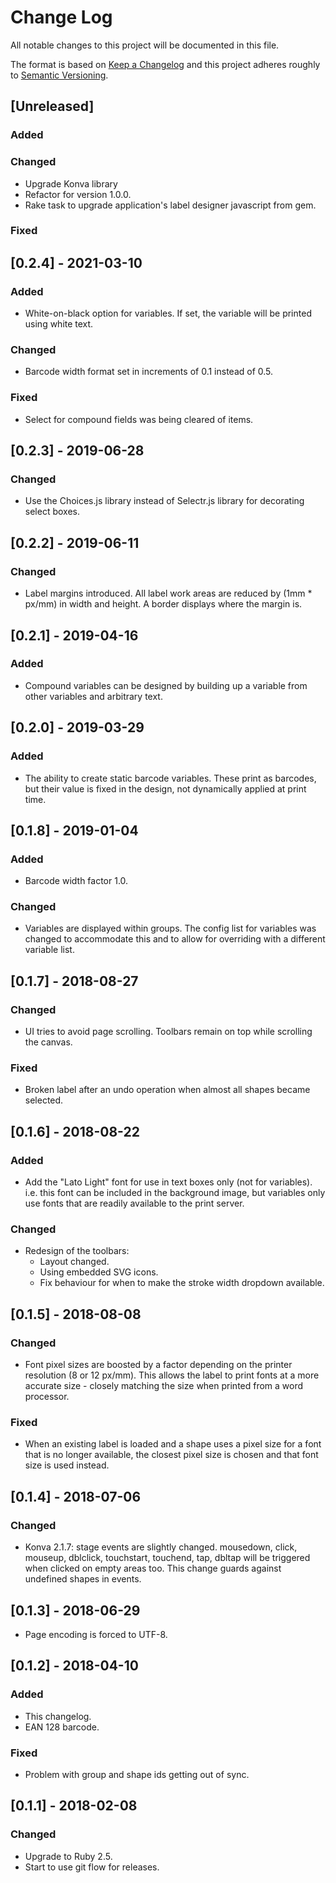 # Change Log
All notable changes to this project will be documented in this file.

The format is based on [Keep a Changelog](http://keepachangelog.com/)
and this project adheres roughly to [Semantic Versioning](http://semver.org/).


## [Unreleased]
### Added
### Changed
- Upgrade Konva library
- Refactor for version 1.0.0.
- Rake task to upgrade application's label designer javascript from gem.
### Fixed

## [0.2.4] - 2021-03-10
### Added
- White-on-black option for variables. If set, the variable will be printed using white text.
### Changed
- Barcode width format set in increments of 0.1 instead of 0.5.
### Fixed
- Select for compound fields was being cleared of items.

## [0.2.3] - 2019-06-28
### Changed
- Use the Choices.js library instead of Selectr.js library for decorating select boxes.

## [0.2.2] - 2019-06-11
### Changed
- Label margins introduced. All label work areas are reduced by (1mm * px/mm) in width and height. A border displays where the margin is.

## [0.2.1] - 2019-04-16
### Added
- Compound variables can be designed by building up a variable from other variables and arbitrary text.

## [0.2.0] - 2019-03-29
### Added
- The ability to create static barcode variables. These print as barcodes, but their value is fixed in the design, not dynamically applied at print time.

## [0.1.8] - 2019-01-04
### Added
- Barcode width factor 1.0.
### Changed
- Variables are displayed within groups. The config list for variables was changed to accommodate this and to allow for overriding with a different variable list.

## [0.1.7] - 2018-08-27
### Changed
- UI tries to avoid page scrolling. Toolbars remain on top while scrolling the canvas.
### Fixed
- Broken label after an undo operation when almost all shapes became selected.

## [0.1.6] - 2018-08-22
### Added
- Add the "Lato Light" font for use in text boxes only (not for variables). i.e. this font can be included in the background image, but variables only use fonts that are readily available to the print server.
### Changed
- Redesign of the toolbars:
    - Layout changed.
    - Using embedded SVG icons.
    - Fix behaviour for when to make the stroke width dropdown available.

## [0.1.5] - 2018-08-08
### Changed
- Font pixel sizes are boosted by a factor depending on the printer resolution (8 or 12 px/mm). This allows the label to print fonts at a more accurate size - closely matching the size when printed from a word processor.
### Fixed
- When an existing label is loaded and a shape uses a pixel size for a font that is no longer available, the closest pixel size is chosen and that font size is used instead.

## [0.1.4] - 2018-07-06
### Changed
- Konva 2.1.7: stage events are slightly changed. mousedown, click, mouseup, dblclick, touchstart, touchend, tap, dbltap will be triggered when clicked on empty areas too. This change guards against undefined shapes in events.

## [0.1.3] - 2018-06-29
- Page encoding is forced to UTF-8.

## [0.1.2] - 2018-04-10
### Added
- This changelog.
- EAN 128 barcode.
### Fixed
- Problem with group and shape ids getting out of sync.

## [0.1.1] - 2018-02-08
### Changed
- Upgrade to Ruby 2.5.
- Start to use git flow for releases.
